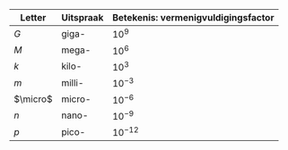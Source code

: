 | Letter   | Uitspraak | Betekenis: vermenigvuldigingsfactor |
| -------- | --------- | ----------------------------------- |
| $G$      | giga-     | $10^{9}$                            |
| $M$      | mega-     | $10^{6}$                            |
| $k$      | kilo-     | $10^{3}$                            |
| $m$      | milli-    | $10^{-3}$                            |
| $\micro$ | micro-    | $10^{-6}$                            |
| $n$      | nano-     | $10^{-9}$                            |
| $p$      | pico-     | $10^{-12}$                            |
